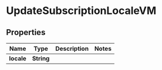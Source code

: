 

# UpdateSubscriptionLocaleVM


## Properties

| Name | Type | Description | Notes |
|------------ | ------------- | ------------- | -------------|
|**locale** | **String** |  |  |



